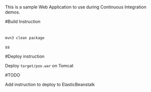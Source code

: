 This is a sample Web Application to use during Continuous Integration demos.

#Build Instruction

#
#


```
mvn3 clean package
```

ss

#Deploy instruction



Deploy ```target/poo.war``` on Tomcat
 
#TODO
 
Add instruction to deploy to ElasticBeanstalk
